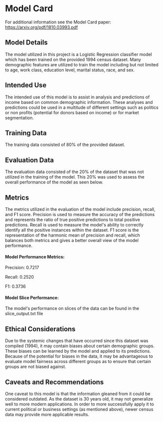 # Model Card

For additional information see the Model Card paper: https://arxiv.org/pdf/1810.03993.pdf

## Model Details
The model utilized in this project is a Logistic Regression classifier model which has been trained on the provided 1994 
census dataset. Many demographic features are utilized to train the model including but not limited to age, work class, 
education level, marital status, race, and sex.
## Intended Use
The intended use of this model is to assist in analysis and predictions of income based on common demographic 
information. These analyses and predictions could be used in a multitude of different settings such as politics or 
non profits (potential for donors based on income) or for market segmentation.
## Training Data
The training data consisted of 80% of the provided dataset.
## Evaluation Data
The evaluation data consisted of the 20% of the dataset that was not utilized in the training of the model. This 20% 
was used to assess the overall performance of the model as seen below.
## Metrics
The metrics utilized in the evaluation of the model include precision, recall, and F1 score. 
Precision is used to measure the accuracy of the predictions and represents the ratio of true positive predictions 
to total positive predictions. 
Recall is used to measure the model's ability to correctly identify all the positive instances within the dataset.
F1 score is the representation of the harmonic mean of precision and recall, which balances both metrics and gives a 
better overall view of the model performance.

#### Model Performance Metrics: 

Precision: 0.7217  

Recall: 0.2520

F1: 0.3736

#### Model Slice Performance:
The model's performance on slices of the data can be found in the slice_output.txt file

## Ethical Considerations
Due to the systemic changes that have occurred since this dataset was compiled (1994), it may contain biases about 
certain demographic groups. These biases can be learned by the model and applied to its predictions. Because of the 
potential for biases in the data, it may be advantageous to evaluate model fairness across different groups as to 
ensure that certain groups are not biased against.

## Caveats and Recommendations
One caveat to this model is that the information gleaned from it could be considered outdated. As the dataset is 30 
years old, it may not generalize well to more modern applications. In order to more successfully apply it to current 
political or business settings (as mentioned above), newer census data may provide more applicable results.